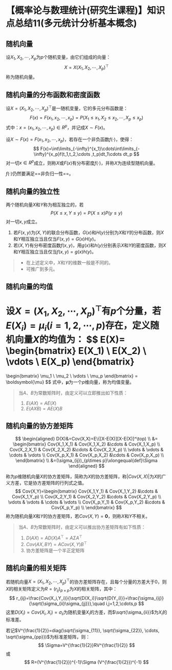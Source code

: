 # 【概率论与数理统计(研究生课程)】知识点总结11(多元统计分析基本概念)

## 随机向量

设$X_1,X_2,\cdots,X_p$为$p$个随机变量，由它们组成的向量：
$$
X=X(X_1,X_2,\cdots,X_p)^\top
$$
称为随机向量。

## 随机向量的分布函数和密度函数

设$X=(X_1,X_2,\cdots,X_p)^\top$是一随机变量，它的多元分布函数是：
$$
F(x)=F(x_1,x_2,\cdots,x_p)=P(X_1\le x_1,X_2\le x_2, \cdots, X_p\le x_p)
$$
式中：$x=(x_1,x_2,\cdots,x_p)\in R^p$，并记成$X\sim F(x)$。

设$X\sim F(x)=F(x_1,x_2,\cdots,x_p)$，若存在一个非负函数$f(\cdot)$，使得：
$$
F(x)=\int\limits_{-\infty}^{x_1}\cdots\int\limits_{-\infty}^{x_p}f(t_1,t_2,\cdots ,t_p)dt_1\cdots dt_p
$$
对一切$x\in R^p$成立，则称$X$或$F(x)$有分布密度$f(\cdot)$，并称$X$为连续型随机向量。

$f(\cdot)$仍然要满足==非负归一性==。

## 随机向量的独立性

两个随机向量$X$和$Y$称为相互独立的，若
$$
P(X\le x,Y\le y)=P(X\le x)P(y\le y)
$$
对一切$x,y$成立。

1. 若$F(x,y)$为$(X,Y)$的联合分布函数，$G(x)$和$H(y)$分别为$X$和$Y$的分布函数，则$X$和$Y$相互独立当且仅当$F(x,y)=G(x)H(y)$。
2. 若$(X,Y)$有分布密度函数$f(x,y)$，用$g(x)$和$h(y)$分别表示$X$和$Y$的密度函数，则$X$和$Y$相互独立当且仅当$f(x,y)=g(x)h(y)$。

> - 在上述定义中，$X$和$Y$的维数一般是不同的。
> - 可推广到多元。

## 随机向量的均值

设$X=(X_1, X_2,\cdots,X_p)^\top$有$p$个分量，若$E(X_i)=\mu_i(i=1,2,\cdots,p)$存在，定义随机向量$X$的均值为：
$$
E(X)=
\begin{bmatrix}
E(X_1) \\
E(X_2) \\
\vdots \\
E(X_p)
\end{bmatrix}
=
\begin{bmatrix}
\mu_1 \\
\mu_2 \\
\vdots \\
\mu_p
\end{bmatrix}
= \boldsymbol{\mu}
$$
式中，$\boldsymbol{\mu}$为一个$p$维向量，称为均值变量。

> 当$A$、$B$为常数矩阵时，由定义可以立即推出如下性质：
>
> 1. $E(AX)=AE(X)$
> 2. $E(AXB)=AE(X)B$

## 随机向量的协方差矩阵

$$
\begin{aligned}
D(X)&=Cov(X,X)=E\{[X-E(X)][X-E(X)]^\top) \\
&=
\begin{bmatrix}
Cov(X_1,X_1) & Cov(X_1,X_2) &\cdots & Cov(X_1,X_p) \\
Cov(X_2,X_1) & Cov(X_2,X_2) &\cdots & Cov(X_2,X_p) \\
\vdots & \vdots & \cdots & \vdots \\
Cov(X_p,X_1) & Cov(X_p,X_2) &\cdots & Cov(X_p,X_p) \\
\end{bmatrix} \\
&=(\sigma_{ij})_{p\times p}\xlongequal{def}\Sigma
\end{aligned}
$$

称为$p$维随机向量$X$的协方差矩阵，简称为$X$的协方差矩阵，称$|Cov(X,X)|$为$X$的广义方差，它是协方差矩阵的行列式之值。
$$
Cov(X,Y)=\begin{bmatrix}
Cov(X_1,Y_1) & Cov(X_1,Y_2) &\cdots & Cov(X_1,Y_p) \\
Cov(X_2,Y_1) & Cov(X_2,Y_2) &\cdots & Cov(X_2,Y_p) \\
\vdots & \vdots & \cdots & \vdots \\
Cov(X_p,Y_1) & Cov(X_p,Y_2) &\cdots & Cov(X_p,Y_p) \\
\end{bmatrix}
$$
称为随机向量$X$和$Y$的协方差矩阵，若$Cov(X,Y)=\boldsymbol{0}$，则称$X$和$Y$不相关。

> 当$A$、$B$为常数矩阵时，由定义可以推出协方差矩阵有如下性质：
>
> 1. $D(AX)=AD(X)A^\top=A\Sigma A^\top$
> 2. $Cov(AX,BY)=ACov(X,Y)B^\top$
> 3. 协方差矩阵是一个半正定矩阵

## 随机向量的相关矩阵

若随机向量$X=(X_1,X_2,\cdots,X_p)^\top$的协方差矩阵存在，且每个分量的方差大于$0$，则$X$的相关矩阵定义为$R=(r_{ij})_{p\times p}$为$X$的相关矩阵，其中：
$$
r_{ij}=\frac{Cov(X_i,Y_i)}{\sqrt{D(X_i)}\sqrt{D(Y_i)}}=\frac{\sigma_{ij}}{\sqrt{\sigma_{ii}\sigma_{jj}}},\quad i,j=1,2,\cdots,p
$$
这里$D(X_i)=Cov(X_i,X_i)=\sigma_{ii}$为随机变量$X_i$的方差，而$\sqrt{\sigma_{ii}}$为$X_i$的标准差。

若记$V^{\frac{1}{2}}=diag(\sqrt{\sigma_{11}}, \sqrt{\sigma_{22}}, \cdots, \sqrt{\sigma_{pp}})$为标准差矩阵，则：
$$
\Sigma=V^{\frac{1}{2}}RV^{\frac{1}{2}}
$$
或
$$
R=(V^{\frac{1}{2}})^{-1}\Sigma (V^{\frac{1}{2}})^{-1}
$$
